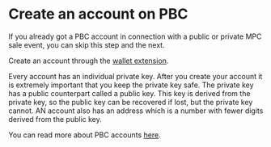 # Create an account on PBC

If you already got a PBC account in connection with a public or private MPC sale event, you can skip this step and the next.   


Create an account through the [wallet extension](https://chrome.google.com/webstore/detail/partisia-wallet/gjkdbeaiifkpoencioahhcilildpjhgh).   

Every account has an individual private key. After you create your account it is extremely important that you keep the private key safe. The private key has a public counterpart called a public key. This key is derived from the private key, so the public key can be recovered if lost, but the private key cannot. AN account also has an address which is a number with fewer digits derived from the public key.

You can read more about PBC accounts [here](accounts.md).
